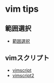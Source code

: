 # vim tips

## 範囲選択
- [範囲選択](https://vim-jp.org/vim-users-jp/2009/06/22/Hack-30.html)


## vimスクリプト
- [vimscript](http://qs.nndo.jp/2017/08/12/643/#i-7)
- [vimscript2](https://qiita.com/shimbaroid/items/f2ad60c203ccdff7da16)
